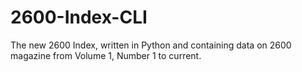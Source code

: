 # 2600-Index-CLI
The new 2600 Index, written in Python and containing data on 2600 magazine from Volume 1, Number 1 to current.
